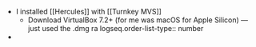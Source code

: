 - I installed [[Hercules]] with [[Turnkey MVS]]
	- Download VirtualBox 7.2+ (for me was macOS for Apple Silicon) — just used the .dmg ra
	  logseq.order-list-type:: number
-